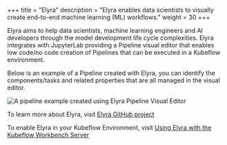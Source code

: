 +++
title = "Elyra"
description = "Elyra enables data scientists to visually create end-to-end machine learning (ML) workflows."
weight = 30
+++

Elyra aims to help data scientists, machine learning engineers and AI developers
through the model development life cycle complexities. Elyra integrates with JupyterLab
providing a Pipeline visual editor that enables low code/no code creation of Pipelines
that can be executed in a Kubeflow environment.

Below is an example of a Pipeline created with Elyra, you can identify the components/tasks
and related properties that are all managed in the visual editor.

<img src="/docs/external-add-ons/elyra/elyra-pipeline-covid-scenario.png" alt="A pipeline example created using Elyra Pipeline Visual Editor" class="mt-3 mb-3 p-3 border border-info rounded" />

To learn more about Elyra, visit <a href="https://github.com/elyra-ai/elyra" target="_blank">Elyra GitHub project</a>

To enable Elyra in your Kubeflow Environment, visit <a href="https://elyra.readthedocs.io/en/stable/recipes/using-elyra-with-kubeflow-notebook-server.html" target="_blank">Using Elyra with the Kubeflow Workbench Server</a>
